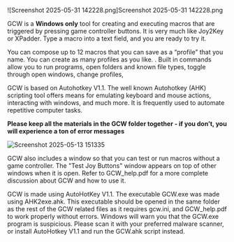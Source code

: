 ![Screenshot 2025-05-31 142228.png]Screenshot 2025-05-31 142228.png

GCW is a **Windows only** tool for creating and executing macros that are triggered by pressing game controller buttons.  It is very much like Joy2Key or XPadder. Type a macro into a text field, and you are ready to try it.

You can compose up to 12 macros that you can save as a “profile” that you name. You can create as many profiles as you like. 
.
Built in commands allow you to run programs, open folders and known file types, toggle through open windows, change profiles, 

GCW is based on Autohotkey V1.1. The well known Autohotkey (AHK) scripting tool offers  means for emulating  keyboard and mouse actions, interacting with windows, and much more. It is frequently used to automate repetitive computer tasks.

**Please keep all the materials in the GCW folder together - if you don’t, you will experience a ton of error messages**

![Screenshot 2025-05-13 151335](https://github.com/user-attachments/assets/ad50ef2d-b267-4a7e-9e75-126e0aa6d881)

GCW also includes a window so that you can test or run macros without a game controller. The "Test Joy Buttons" window appears on top of other windows when it is open.
Refer to GCW_help.pdf for a more complete discussion about GCW and how to use it.

GCW is made using AutoHotKey V1.1. The executable GCW.exe was made using AHK2exe.ahk. This executable should be opened in the same folder as the rest of the GCW related files  as it requires gcw.ini, and GCW_help.pdf to work properly without errors. Windows will warn you that the GCW.exe program is suspicious. Please scan it with your preferred malware scanner, or install AutoHotkey V1.1 and run the GCW.ahk script instead.
